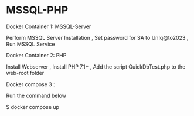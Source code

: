 # MSSQL-PHP

Docker Container 1: MSSQL-Server

Perform MSSQL Server Installation ,
Set password for SA to Un!q@to2023 ,
Run MSSQL Service

Docker Container 2: PHP

Install Webserver ,
Install PHP 7.1+ ,
Add the script QuickDbTest.php to the web-root folder

Docker compose 3 :

Run the command below 

$ docker compose up
